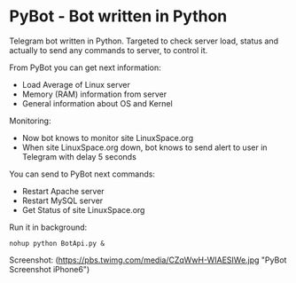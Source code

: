 # PyBot - Bot written in Python
Telegram bot written in Python. 
Targeted to check server load, status and actually to send any commands to server, to control it.

From PyBot you can get next information:
- Load Average of Linux server
- Memory (RAM) information from server
- General information about OS and Kernel

Monitoring:
- Now bot knows to monitor site LinuxSpace.org
- When site LinuxSpace.org down, bot knows to send alert to user 
in Telegram with delay 5 seconds

You can send to PyBot next commands:
- Restart Apache server
- Restart MySQL server
- Get Status of site LinuxSpace.org

Run it in background:
```
nohup python BotApi.py &
```
Screenshot:
(https://pbs.twimg.com/media/CZqWwH-WIAESIWe.jpg "PyBot Screenshot iPhone6")

